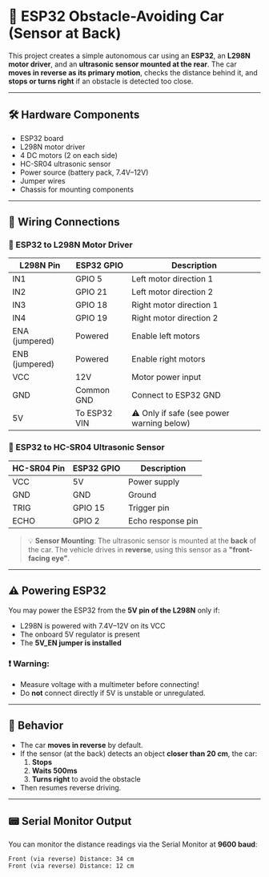 # 🤖 ESP32 Obstacle-Avoiding Car (Sensor at Back)

This project creates a simple autonomous car using an **ESP32**, an **L298N motor driver**, and an **ultrasonic sensor mounted at the rear**. The car **moves in reverse as its primary motion**, checks the distance behind it, and **stops or turns right** if an obstacle is detected too close.

---

## 🛠️ Hardware Components

- ESP32 board
- L298N motor driver
- 4 DC motors (2 on each side)
- HC-SR04 ultrasonic sensor
- Power source (battery pack, 7.4V–12V)
- Jumper wires
- Chassis for mounting components

---

## 🔌 Wiring Connections

### 🔧 ESP32 to L298N Motor Driver

| L298N Pin     | ESP32 GPIO | Description              |
|---------------|------------|--------------------------|
| IN1           | GPIO 5     | Left motor direction 1   |
| IN2           | GPIO 21    | Left motor direction 2   |
| IN3           | GPIO 18    | Right motor direction 1  |
| IN4           | GPIO 19    | Right motor direction 2  |
| ENA (jumpered)| Powered    | Enable left motors       |
| ENB (jumpered)| Powered    | Enable right motors      |
| VCC           | 12V        | Motor power input        |
| GND           | Common GND | Connect to ESP32 GND     |
| 5V            | To ESP32 VIN | ⚠️ Only if safe (see power warning below) |

### 🔧 ESP32 to HC-SR04 Ultrasonic Sensor

| HC-SR04 Pin | ESP32 GPIO | Description       |
|-------------|------------|-------------------|
| VCC         | 5V         | Power supply      |
| GND         | GND        | Ground            |
| TRIG        | GPIO 15    | Trigger pin       |
| ECHO        | GPIO 2     | Echo response pin |

> 💡 **Sensor Mounting**: The ultrasonic sensor is mounted at the **back** of the car. The vehicle drives in **reverse**, using this sensor as a **"front-facing eye"**.

---

## ⚠️ Powering ESP32

You may power the ESP32 from the **5V pin of the L298N** only if:
- L298N is powered with 7.4V–12V on its VCC
- The onboard 5V regulator is present
- The **5V_EN jumper is installed**

### ❗ Warning:
- Measure voltage with a multimeter before connecting!
- Do **not** connect directly if 5V is unstable or unregulated.

---

## 🧠 Behavior

- The car **moves in reverse** by default.
- If the sensor (at the back) detects an object **closer than 20 cm**, the car:
  1. **Stops**
  2. **Waits 500ms**
  3. **Turns right** to avoid the obstacle
- Then resumes reverse driving.

---

## 📟 Serial Monitor Output

You can monitor the distance readings via the Serial Monitor at **9600 baud**:

```text
Front (via reverse) Distance: 34 cm
Front (via reverse) Distance: 12 cm
